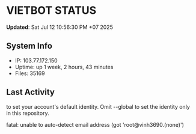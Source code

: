 # VIETBOT STATUS
**Updated**: Sat Jul 12 10:56:30 PM +07 2025

## System Info
- IP: 103.77.172.150
- Uptime: up 1 week, 2 hours, 43 minutes
- Files: 35169

## Last Activity

to set your account's default identity.
Omit --global to set the identity only in this repository.

fatal: unable to auto-detect email address (got 'root@vinh3690.(none)')
